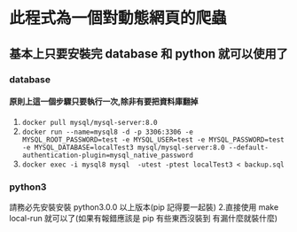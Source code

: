 # 此程式為一個對動態網頁的爬蟲

## 基本上只要安裝完 database 和 python 就可以使用了

### database

#### 原則上這一個步驟只要執行一次,除非有要把資料庫翻掉

1. `docker pull mysql/mysql-server:8.0`
2. `docker run --name=mysql8 -d -p 3306:3306 -e MYSQL_ROOT_PASSWORD=test -e MYSQL_USER=test -e MYSQL_PASSWORD=test -e MYSQL_DATABASE=localTest3 mysql/mysql-server:8.0 --default-authentication-plugin=mysql_native_password`
3. `docker exec -i mysql8 mysql  -utest -ptest localTest3 < backup.sql`

### python3

請務必先安裝安裝 python3.0.0 以上版本(pip 記得要一起裝) 2.直接使用 make local-run 就可以了(如果有報錯應該是 pip 有些東西沒裝到 有漏什麼就裝什麼)
